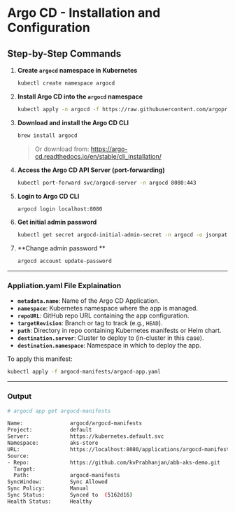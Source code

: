 # Argo CD - Installation and Configuration

## Step-by-Step Commands

1. **Create `argocd` namespace in Kubernetes**
   ```bash
   kubectl create namespace argocd
   ```

2. **Install Argo CD into the `argocd` namespace**
   ```bash
   kubectl apply -n argocd -f https://raw.githubusercontent.com/argoproj/argo-cd/stable/manifests/install.yaml
   ```

3. **Download and install the Argo CD CLI**
   ```bash
   brew install argocd
   ```
   > Or download from: https://argo-cd.readthedocs.io/en/stable/cli_installation/

4. **Access the Argo CD API Server (port-forwarding)**
   ```bash
   kubectl port-forward svc/argocd-server -n argocd 8080:443
   ```

5. **Login to Argo CD CLI**
   ```bash
   argocd login localhost:8080
   ```

6. **Get initial admin password**
   ```bash
   kubectl get secret argocd-initial-admin-secret -n argocd -o jsonpath="{.data.password}" | base64 -d
   ```

7. **Change admin password **
   ```bash
   argocd account update-password
   ```
---

### Appliation.yaml File Explaination

- **`metadata.name`**: Name of the Argo CD Application.
- **`namespace`**: Kubernetes namespace where the app is managed.
- **`repoURL`**: GitHub repo URL containing the app configuration.
- **`targetRevision`**: Branch or tag to track (e.g., `HEAD`).
- **`path`**: Directory in repo containing Kubernetes manifests or Helm chart.
- **`destination.server`**: Cluster to deploy to (in-cluster in this case).
- **`destination.namespace`**: Namespace in which to deploy the app.

To apply this manifest:
```bash
kubectl apply -f argocd-manifests/argocd-app.yaml
```

---

### Output 

```bash
# argocd app get argocd-manifests

Name:               argocd/argocd-manifests
Project:            default
Server:             https://kubernetes.default.svc
Namespace:          aks-store
URL:                https://localhost:8080/applications/argocd-manifests
Source:
- Repo:             https://github.com/kvPrabhanjan/abb-aks-demo.git
  Target:           
  Path:             argocd-manifests
SyncWindow:         Sync Allowed
Sync Policy:        Manual
Sync Status:        Synced to  (5162d16)
Health Status:      Healthy

```